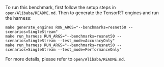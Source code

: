 To run this benchmark, first follow the setup steps in `open/Alibaba/README.md`. Then to generate the TensorRT engines and run the harness:

```
make generate_engines RUN_ARGS="--benchmarks=resnet50 --scenarios=SingleStream"
make run_harness RUN_ARGS="--benchmarks=resnet50 --scenarios=SingleStream --test_mode=AccuracyOnly"
make run_harness RUN_ARGS="--benchmarks=resnet50 --scenarios=SingleStream --test_mode=PerformanceOnly"
```

For more details, please refer to `open/Alibaba/README.md`.